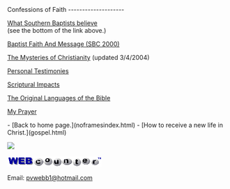  <head> <title>(PVW) Confessions of Faith</title> <meta content="IE=9" http-equiv="X-UA-Compatible"></meta> <link href="css/page_style.css" rel="stylesheet" type="text/css"></link> </head><body lang="EN-US"><div class="page_style">Confessions of Faith
--------------------

[What Southern Baptists believe](http://www.sbc.net/aboutus/basicbeliefs.asp)   
 (see the bottom of the link above.)

[Baptist Faith And Message (SBC 2000)](http://www.namb.net/resources/BaptistFaithAndMessage.htm)

[The Mysteries of Christianity](mysteries.html) (updated 3/4/2004)

[Personal Testimonies](testimon.html)

[Scriptural Impacts](impacts.html)

[The Original Languages of the Bible](languages.html)

[My Prayer](prayer.html)

 </div> - [Back to home page.](noframesindex.html)
- [How to receive a new life in Christ.](gospel.html)
 
![](http://counter.digits.com/wc/-d/4/pvwebb)

[![digits](images/wc-03.gif)](http://www.digits.com/)

Email: [pvwebb1@hotmail.com](mailto:pvwebb1@hotmail.com)

 